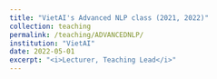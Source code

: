 ```yaml
---
title: "VietAI's Advanced NLP class (2021, 2022)"
collection: teaching
permalink: /teaching/ADVANCEDNLP/ 
institution: "VietAI"
date: 2022-05-01
excerpt: "<i>Lecturer, Teaching Lead</i>"
---
```


